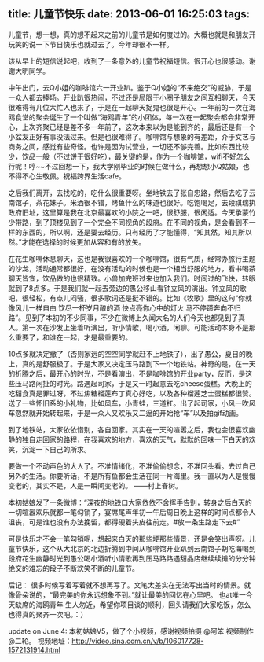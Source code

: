 title: 儿童节快乐
date: 2013-06-01 16:25:03
tags:
---

儿童节，想一想，真的想不起来之前的儿童节是如何度过的。大概也就是和朋友开玩笑的说一下节日快乐也就过去了。今年却很不一样。

该从早上的短信说起吧，收到了一条意外的儿童节祝福短信。很开心也很感动。谢谢大明同学。

中午出门，去Q小姐的咖啡馆六一开业趴。鉴于Q小姐的“不来绝交”的威胁，于是一众人都去捧场。开业趴很热闹，不过还是局限于小圈子朋友之间互相聊天，今天很难得有几位大忙人也来了，于是在一起聊天捉鬼也很是开心。一年前的一次在海鸥食堂的聚会诞生了一个叫做“海鸥青年”的小团体，每一次在一起聚会都会非常开心，上次齐聚已经是差不多一年前了，这次本来以为是能到齐的，最后还是有一个小盆友正好有事没法过来。但是也很难得了。咖啡馆与想象的有差距，介于文艺与商务之间，感觉有些奇怪。也许是因为试营业，一切还不够完善。比如东西比较少，饮品一般（不过饼干很好吃），最关键的是，作为一个咖啡馆，wifi不好怎么行呢！哼~~不过回想一下，我大学刚毕业的时候在做什么，再想想小Q姑娘，也不得不心生敬佩。祝福跨界生活cafe。

<!-- more -->

之后我们离开，去找吃的，吃什么很重要呀。坐地铁去了张自忠路，然后去吃了云南馆子，茶花妹子。米酒很不错，烤鱼什么的味道也很好。吃饱喝足，去段祺瑞执政府旧址，这里算是我在北京最喜欢的小院之一吧，很舒服，很闲适。今天承蒙竹少带路，到了顶楼见到了一个完全不同视角的段府。在不同的视角，是会看到不一样的东西的，所以啊，还是要去经历。只有经历了才能懂得，“知其然，知其所以然。”才能在选择的时候更加从容和有的放矢。

在花生咖啡休息聊天，这也是我很喜欢的一个咖啡馆，很有气质，经常办旅行主题的沙龙，活动通常都很好，在没有活动的时候也是一个相当舒服的地方，看书喝茶聊天皆宜，饮品做的也很精致。小兽加完班过来也加入我们。时间过的飞快，转眼就到了8点多。于是我们就一起去旁边的愚公移山看钟立风的演出。钟立风的歌吧，很轻松，有点儿闷骚，很多歌词还是挺不错的。比如《牧歌》里的这句“你就像风儿一样自由 饮尽一杯岁月酿的酒 快点亮你心中的灯火 马不停蹄奔向不归路”。见到了本初的不少同事，不少在微博上久闻大名的人们今天也都见到了真人。第一次在沙发上坐着听演出，听小情歌，喝小酒，闲聊。可能活动本身不是那么重要了，和谁在一起，才是最重要的。



10点多就决定撤了（否则家远的空空同学就赶不上地铁了），出了愚公，夏日的晚上，真的是舒服极了。于是大家又决定压马路到下一个地铁站。神奇的是，在一天的折腾之后，最开心的时光，不是看演出，不是咖啡馆的开业party，反而，是这些压马路闲扯的时光。路遇起司家，于是又一时起意去吃cheese蛋糕。大晚上的吃甜食真是罪过呀，不过焦糖榴莲布丁真心好吃，以及各种榴莲芝士蛋糕都很赞。送了一些怀旧系的小礼物，比如风车，小青蛙，三道杠。出了起司家，小风一吹风车忽然就开始转起来，于是一众人又欢乐又二逼的开始抢“车”以及拍gif动画。



到了地铁站，大家依依惜别，各自回家。其实在一天的喧嚣之后，我也会很喜欢幽静的独自走回家的路程，在我喜欢的地方，喜欢的天气，默默的回味一下白天的欢笑，沉淀一下自己的所求。

要做一个不动声色的大人了。不准情绪化，不准偷偷想念，不准回头看。去过自己另外的生活。你要听话，不是所有鱼都会生活在同一片海里。我一直以为人是慢慢变老的，其实不是，人是一瞬间变老的。
——村上春树。

本初姑娘发了一条微博：“深夜的地铁口大家依依不舍挥手告别，转身之后白天的一切喧嚣欢乐就都一笔勾销了，宴席尾声年初一午后周日晚上这样的时间点都令人沮丧，可是谁也没有办法挽留，都得硬着头皮往前走。#放一条生路走下去#”

可是快乐才不会一笔勾销呢，想起来白天的那些埂那些情景，还是会笑出声呀。儿童节快乐，这个从大北京的北边折腾到中间从咖啡馆开业趴到云南馆子胡吃海喝到段府花生幽静时光到愚公喝小酒听小情歌再到压马路路遇甜品店继续续摊的分分钟绝交的难忘的段子不断欢笑不断的儿童节。

后记：
很多时候写着写着就不想再写了。文笔太差实在无法写出当时的情景。就像骨朵说的，“最完美的你永远想象不到。”就让最美的回忆在心里吧。
也at唯一今天缺席的海鸥青年 生人勿近，希望你项目谈的顺利，回头请我们大家吃饭，怎么也得真的聚齐一次吧。：）

update on June 4:
本初姑娘V5，做了个小视频，感谢视频拍摄 @阿笨 视频制作 @二轮。
视频地址：http://video.sina.com.cn/v/b/106017728-1572131914.html


